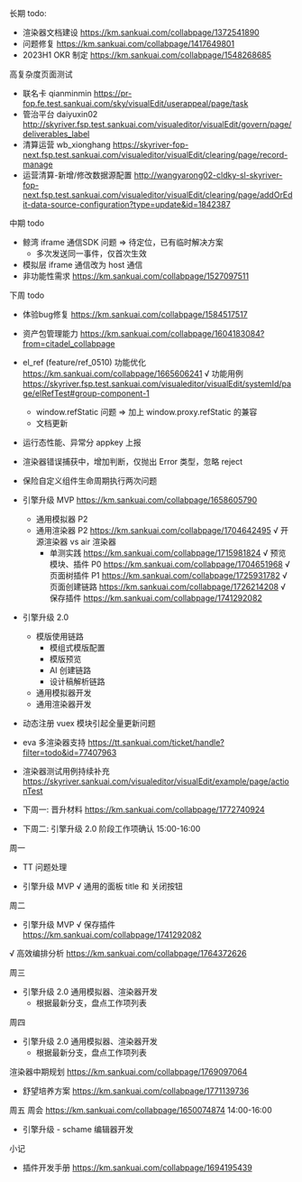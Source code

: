 长期 todo:
  - 渲染器文档建设 https://km.sankuai.com/collabpage/1372541890
  - 问题修复 https://km.sankuai.com/collabpage/1417649801
  - 2023H1 OKR 制定 https://km.sankuai.com/collabpage/1548268685

高复杂度页面测试
  - 联名卡 qianminmin https://pr-fop.fe.test.sankuai.com/sky/visualEdit/userappeal/page/task
  - 管治平台 daiyuxin02 http://skyriver.fsp.test.sankuai.com/visualeditor/visualEdit/govern/page/deliverables_label
  - 清算运营 wb_xionghang https://skyriver-fop-next.fsp.test.sankuai.com/visualeditor/visualEdit/clearing/page/record-manage
  - 运营清算-新增/修改数据源配置 http://wangyarong02-cldky-sl-skyriver-fop-next.fsp.test.sankuai.com/visualeditor/visualEdit/clearing/page/addOrEdit-data-source-configuration?type=update&id=1842387

中期 todo
  - 鲸湾 iframe 通信SDK 问题 => 待定位，已有临时解决方案
    - 多次发送同一事件，仅首次生效
  - 模拟层 iframe 通信改为 host 通信
  - 非功能性需求 https://km.sankuai.com/collabpage/1527097511
  
下周 todo
  - 体验bug修复 https://km.sankuai.com/collabpage/1584517517
  - 资产包管理能力 https://km.sankuai.com/collabpage/1604183084?from=citadel_collabpage

  - el_ref (feature/ref_0510) 功能优化 https://km.sankuai.com/collabpage/1665606241
    √ 功能用例 https://skyriver.fsp.test.sankuai.com/visualeditor/visualEdit/systemId/page/elRefTest#group-component-1
    - window.refStatic 问题 => 加上 window.proxy.refStatic 的兼容
    - 文档更新

  - 运行态性能、异常分 appkey 上报
  - 渲染器错误捕获中，增加判断，仅抛出 Error 类型，忽略 reject

  - 保险自定义组件生命周期执行两次问题

  - 引擎升级 MVP https://km.sankuai.com/collabpage/1658605790
    - 通用模拟器 P2
    - 通用渲染器 P2 https://km.sankuai.com/collabpage/1704642495
      √ 开源渲染器 vs air 渲染器
      - 单测实践 https://km.sankuai.com/collabpage/1715981824
    √ 预览模块、插件 P0 https://km.sankuai.com/collabpage/1704651968
    √ 页面树插件 P1 https://km.sankuai.com/collabpage/1725931782
    √ 页面创建链路 https://km.sankuai.com/collabpage/1726214208
    √ 保存插件 https://km.sankuai.com/collabpage/1741292082

  - 引擎升级 2.0
    - 模版使用链路
      - 模组式模版配置
      - 模版预览
      - AI 创建链路
      - 设计稿解析链路
    - 通用模拟器开发
    - 通用渲染器开发

  - 动态注册 vuex 模块引起全量更新问题

  - eva 多渲染器支持 https://tt.sankuai.com/ticket/handle?filter=todo&id=77407963

  - 渲染器测试用例持续补充 https://skyriver.sankuai.com/visualeditor/visualEdit/example/page/actionTest

  - 下周一: 晋升材料 https://km.sankuai.com/collabpage/1772740924

  - 下周二: 引擎升级 2.0 阶段工作项确认 15:00-16:00

周一
  - TT 问题处理
  
  - 引擎升级 MVP
    √ 通用的面板 title 和 关闭按钮
  
周二
  - 引擎升级 MVP
    √ 保存插件 https://km.sankuai.com/collabpage/1741292082
  
  √ 高效编排分析 https://km.sankuai.com/collabpage/1764372626

周三
  - 引擎升级 2.0 通用模拟器、渲染器开发
    - 根据最新分支，盘点工作项列表

周四
  - 引擎升级 2.0 通用模拟器、渲染器开发
    - 根据最新分支，盘点工作项列表

  渲染器中期规划 https://km.sankuai.com/collabpage/1769097064

  - 舒望培养方案 https://km.sankuai.com/collabpage/1771139736

周五
  周会 https://km.sankuai.com/collabpage/1650074874 14:00-16:00

  - 引擎升级 - schame 编辑器开发

小记
  - 插件开发手册 https://km.sankuai.com/collabpage/1694195439

